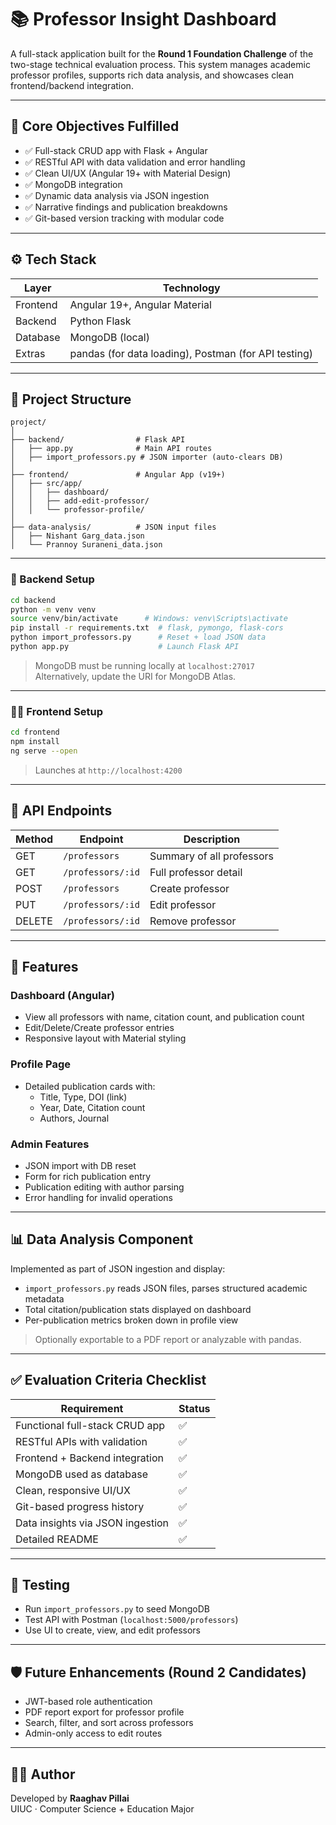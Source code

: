 # 📚 Professor Insight Dashboard

A full-stack application built for the **Round 1 Foundation Challenge** of the two-stage technical evaluation process. This system manages academic professor profiles, supports rich data analysis, and showcases clean frontend/backend integration.

---

## 🧠 Core Objectives Fulfilled

- ✅ Full-stack CRUD app with Flask + Angular
- ✅ RESTful API with data validation and error handling
- ✅ Clean UI/UX (Angular 19+ with Material Design)
- ✅ MongoDB integration
- ✅ Dynamic data analysis via JSON ingestion
- ✅ Narrative findings and publication breakdowns
- ✅ Git-based version tracking with modular code

---

## ⚙️ Tech Stack

| Layer      | Technology             |
|------------|------------------------|
| Frontend   | Angular 19+, Angular Material |
| Backend    | Python Flask           |
| Database   | MongoDB (local)        |
| Extras     | pandas (for data loading), Postman (for API testing)

---

## 📁 Project Structure

```
project/
│
├── backend/                # Flask API
│   ├── app.py              # Main API routes
│   ├── import_professors.py # JSON importer (auto-clears DB)
│
├── frontend/               # Angular App (v19+)
│   ├── src/app/
│   │   ├── dashboard/
│   │   ├── add-edit-professor/
│   │   └── professor-profile/
│
├── data-analysis/          # JSON input files
│   ├── Nishant Garg_data.json
│   └── Prannoy Suraneni_data.json
```

---

### 🔌 Backend Setup

```bash
cd backend
python -m venv venv
source venv/bin/activate      # Windows: venv\Scripts\activate
pip install -r requirements.txt  # flask, pymongo, flask-cors
python import_professors.py      # Reset + load JSON data
python app.py                    # Launch Flask API
```

> MongoDB must be running locally at `localhost:27017`  
> Alternatively, update the URI for MongoDB Atlas.

---

### 🧑‍💻 Frontend Setup

```bash
cd frontend
npm install
ng serve --open
```

> Launches at `http://localhost:4200`

---

## 📡 API Endpoints

| Method | Endpoint                | Description             |
|--------|-------------------------|-------------------------|
| GET    | `/professors`           | Summary of all professors |
| GET    | `/professors/:id`       | Full professor detail   |
| POST   | `/professors`           | Create professor        |
| PUT    | `/professors/:id`       | Edit professor          |
| DELETE | `/professors/:id`       | Remove professor        |

---

## 🎯 Features

### Dashboard (Angular)
- View all professors with name, citation count, and publication count
- Edit/Delete/Create professor entries
- Responsive layout with Material styling

### Profile Page
- Detailed publication cards with:
  - Title, Type, DOI (link)
  - Year, Date, Citation count
  - Authors, Journal

### Admin Features
- JSON import with DB reset
- Form for rich publication entry
- Publication editing with author parsing
- Error handling for invalid operations

---

## 📊 Data Analysis Component

Implemented as part of JSON ingestion and display:
- `import_professors.py` reads JSON files, parses structured academic metadata
- Total citation/publication stats displayed on dashboard
- Per-publication metrics broken down in profile view

> Optionally exportable to a PDF report or analyzable with pandas.

---

## ✅ Evaluation Criteria Checklist

| Requirement                          | Status |
|--------------------------------------|--------|
| Functional full-stack CRUD app       | ✅     |
| RESTful APIs with validation         | ✅     |
| Frontend + Backend integration       | ✅     |
| MongoDB used as database             | ✅     |
| Clean, responsive UI/UX              | ✅     |
| Git-based progress history           | ✅     |
| Data insights via JSON ingestion     | ✅     |
| Detailed README                      | ✅     |

---

## 🧪 Testing

- Run `import_professors.py` to seed MongoDB
- Test API with Postman (`localhost:5000/professors`)
- Use UI to create, view, and edit professors

---

## 🛡️ Future Enhancements (Round 2 Candidates)

- JWT-based role authentication
- PDF report export for professor profile
- Search, filter, and sort across professors
- Admin-only access to edit routes

---

## 👨‍💻 Author

Developed by **Raaghav Pillai**  
UIUC · Computer Science + Education Major